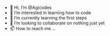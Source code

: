- 👋 Hi, I’m @Agicodes
- 👀 I’m interested in learning how to code
- 🌱 I’m currently learning the first steps
- 💞️ I’m looking to collaborate on nothing just yet
- 📫 How to reach me ...

<!---
Agicodes/Agicodes is a ✨ special ✨ repository because its `README.md` (this file) appears on your GitHub profile.
You can click the Preview link to take a look at your changes.
--->
